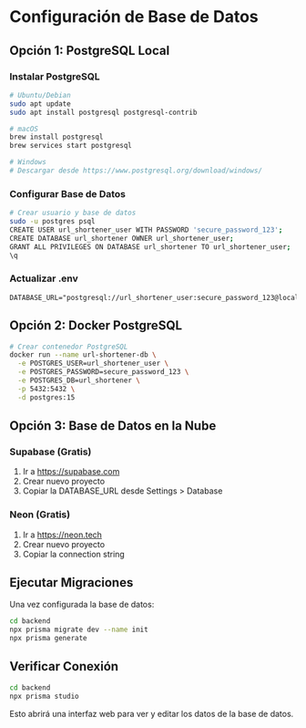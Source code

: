 # Configuración de Base de Datos

## Opción 1: PostgreSQL Local

### Instalar PostgreSQL
```bash
# Ubuntu/Debian
sudo apt update
sudo apt install postgresql postgresql-contrib

# macOS
brew install postgresql
brew services start postgresql

# Windows
# Descargar desde https://www.postgresql.org/download/windows/
```

### Configurar Base de Datos
```bash
# Crear usuario y base de datos
sudo -u postgres psql
CREATE USER url_shortener_user WITH PASSWORD 'secure_password_123';
CREATE DATABASE url_shortener OWNER url_shortener_user;
GRANT ALL PRIVILEGES ON DATABASE url_shortener TO url_shortener_user;
\q
```

### Actualizar .env
```env
DATABASE_URL="postgresql://url_shortener_user:secure_password_123@localhost:5432/url_shortener"
```

## Opción 2: Docker PostgreSQL

```bash
# Crear contenedor PostgreSQL
docker run --name url-shortener-db \
  -e POSTGRES_USER=url_shortener_user \
  -e POSTGRES_PASSWORD=secure_password_123 \
  -e POSTGRES_DB=url_shortener \
  -p 5432:5432 \
  -d postgres:15
```

## Opción 3: Base de Datos en la Nube

### Supabase (Gratis)
1. Ir a https://supabase.com
2. Crear nuevo proyecto
3. Copiar la DATABASE_URL desde Settings > Database

### Neon (Gratis)
1. Ir a https://neon.tech
2. Crear nuevo proyecto
3. Copiar la connection string

## Ejecutar Migraciones

Una vez configurada la base de datos:

```bash
cd backend
npx prisma migrate dev --name init
npx prisma generate
```

## Verificar Conexión

```bash
cd backend
npx prisma studio
```

Esto abrirá una interfaz web para ver y editar los datos de la base de datos.